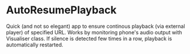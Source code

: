 # AutoResumePlayback
 
Quick (and not so elegant) app to ensure continous playback (via external player) of specified URL. Works by monitoring phone's audio output with Visualiser class. If silence is detected few times in a row, playback is automatically restarted.